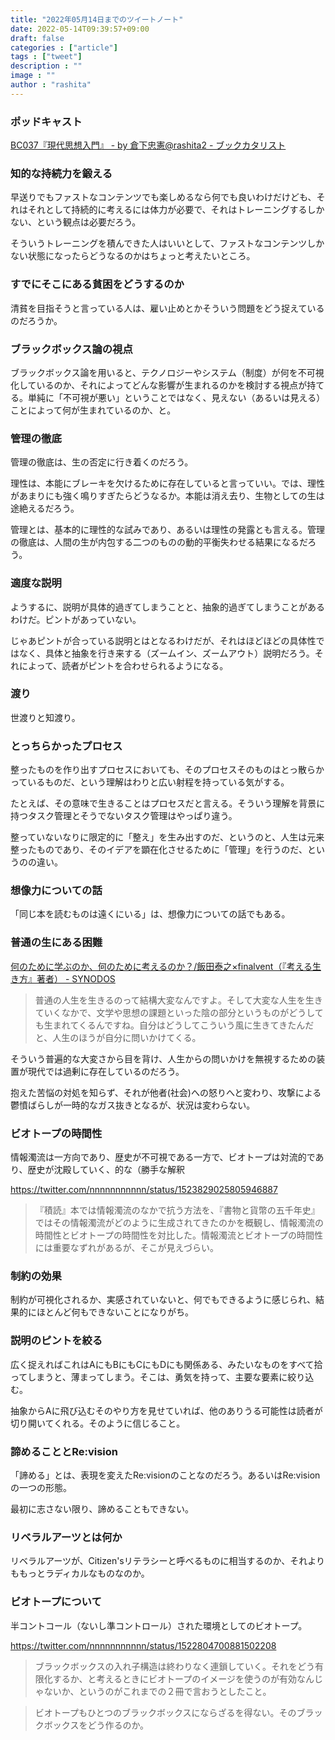 ```yaml
---
title: "2022年05月14日までのツイートノート"
date: 2022-05-14T09:39:57+09:00
draft: false
categories : ["article"]
tags : ["tweet"]
description : ""
image : ""
author : "rashita"
---
```


### ポッドキャスト

[BC037『現代思想入門』 - by 倉下忠憲@rashita2 - ブックカタリスト](https://bookcatalyst.substack.com/p/bc037?r=8qq62&s=w&utm_campaign=post&utm_medium=web)


### 知的な持続力を鍛える

早送りでもファストなコンテンツでも楽しめるなら何でも良いわけだけども、それはそれとして持続的に考えるには体力が必要で、それはトレーニングするしかない、という観点は必要だろう。

そういうトレーニングを積んできた人はいいとして、ファストなコンテンツしかない状態になったらどうなるのかはちょっと考えたいところ。

### すでにそこにある貧困をどうするのか

清貧を目指そうと言っている人は、雇い止めとかそういう問題をどう捉えているのだろうか。

### ブラックボックス論の視点

ブラックボックス論を用いると、テクノロジーやシステム（制度）が何を不可視化しているのか、それによってどんな影響が生まれるのかを検討する視点が持てる。単純に「不可視が悪い」ということではなく、見えない（あるいは見える）ことによって何が生まれているのか、と。

### 管理の徹底

管理の徹底は、生の否定に行き着くのだろう。

理性は、本能にブレーキを欠けるために存在していると言っていい。では、理性があまりにも強く鳴りすぎたらどうなるか。本能は消え去り、生物としての生は途絶えるだろう。

管理とは、基本的に理性的な試みであり、あるいは理性の発露とも言える。管理の徹底は、人間の生が内包する二つのものの動的平衡失わせる結果になるだろう。

### 適度な説明

ようするに、説明が具体的過ぎてしまうことと、抽象的過ぎてしまうことがあるわけだ。ピントがあっていない。

じゃあピントが合っている説明とはとなるわけだが、それはほどほどの具体性ではなく、具体と抽象を行き来する（ズームイン、ズームアウト）説明だろう。それによって、読者がピントを合わせられるようになる。

### 渡り

世渡りと知渡り。

### とっちらかったプロセス

整ったものを作り出すプロセスにおいても、そのプロセスそのものはとっ散らかっているものだ、という理解はわりと広い射程を持っている気がする。

たとえば、その意味で生きることはプロセスだと言える。そういう理解を背景に持つタスク管理とそうでないタスク管理はやっぱり違う。

整っていないなりに限定的に「整え」を生み出すのだ、というのと、人生は元来整ったものであり、そのイデアを顕在化させるために「管理」を行うのだ、というのの違い。

### 想像力についての話

「同じ本を読むものは遠くにいる」は、想像力についての話でもある。

### 普通の生にある困難

[何のために学ぶのか、何のために考えるのか？/飯田泰之×finalvent（『考える生き方』著者） - SYNODOS](https://synodos.jp/opinion/info/185/)

>普通の人生を生きるのって結構大変なんですよ。そして大変な人生を生きていくなかで、文学や思想の課題といった陰の部分というものがどうしても生まれてくるんですね。自分はどうしてこういう風に生きてきたんだと、人生のほうが自分に問いかけてくる。

そういう普遍的な大変さから目を背け、人生からの問いかけを無視するための装置が現代では過剰に存在しているのだろう。

抱えた苦悩の対処を知らず、それが他者(社会)への怒りへと変わり、攻撃による鬱憤ばらしが一時的なガス抜きとなるが、状況は変わらない。

### ビオトープの時間性

情報濁流は一方向であり、歴史が不可視である一方で、ビオトープは対流的であり、歴史が沈殿していく、的な（勝手な解釈

https://twitter.com/nnnnnnnnnnn/status/1523829025805946887

>『積読』本では情報濁流のなかで抗う方法を、『書物と貨幣の五千年史』ではその情報濁流がどのように生成されてきたのかを概観し、情報濁流の時間性とビオトープの時間性を対比した。情報濁流とビオトープの時間性には重要なずれがあるが、そこが見えづらい。

### 制約の効果

制約が可視化されるか、実感されていないと、何でもできるように感じられ、結果的にほとんど何もできないことになりがち。

### 説明のピントを絞る

広く捉えればこれはAにもBにもCにもDにも関係ある、みたいなものをすべて拾ってしまうと、薄まってしまう。そこは、勇気を持って、主要な要素に絞り込む。

抽象からAに飛び込むそのやり方を見せていれば、他のありうる可能性は読者が切り開いてくれる。そのように信じること。

### 諦めることとRe:vision

「諦める」とは、表現を変えたRe:visionのことなのだろう。あるいはRe:visionの一つの形態。

最初に志さない限り、諦めることもできない。

### リベラルアーツとは何か

リベラルアーツが、Citizen'sリテラシーと呼べるものに相当するのか、それよりももっとラディカルなものなのか。

### ビオトープについて

半コントコール（ないし準コントロール）された環境としてのビオトープ。

https://twitter.com/nnnnnnnnnnn/status/1522804700881502208

>ブラックボックスの入れ子構造は終わりなく連鎖していく。それをどう有限化するか、と考えるときにビオトープのイメージを使うのが有効なんじゃないか、というのがこれまでの２冊で言おうとしたこと。

>ビオトープもひとつのブラックボックスにならざるを得ない。そのブラックボックスをどう作るのか。